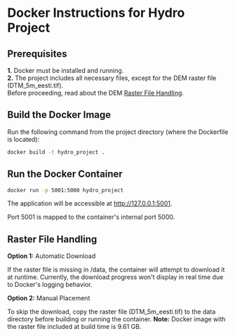 # Docker Instructions for Hydro Project # 

## Prerequisites ##

__1.__ Docker must be installed and running.\
__2.__ The project includes all necessary files, except for the DEM raster file (DTM_5m_eesti.tif).\
Before proceeding, read about the DEM [Raster File Handling](#raster).


## Build the Docker Image ## 
Run the following command from the project directory (where the Dockerfile is located):
```bash
docker build -t hydro_project .
```

## Run the Docker Container ##
```bash
docker run -p 5001:5000 hydro_project
```
The application will be accessible at http://127.0.0.1:5001.

Port 5001 is mapped to the container's internal port 5000.


## Raster File Handling ##
<a id="raster"></a>

__Option 1:__ Automatic Download

If the raster file is missing in /data, the container will attempt to download it at runtime. Currently, the download progress won't display in real time due to Docker's logging behavior.

__Option 2:__ Manual Placement

To skip the download, copy the raster file (DTM_5m_eesti.tif) to the data directory before building or running the container.
__Note:__ Docker image with the raster file included at build time is 9.61 GB.
